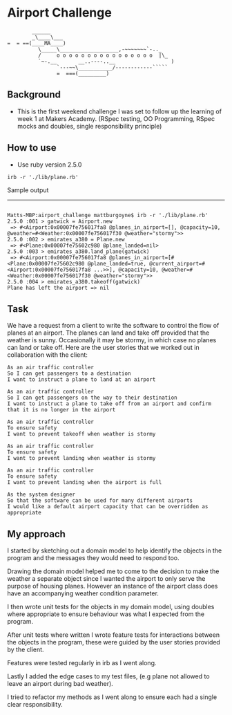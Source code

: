 Airport Challenge
=================

```
        ______
        _\____\___
=  = ==(____MA____)
          \_____\___________________,-~~~~~~~`-.._
          /     o o o o o o o o o o o o o o o o  |\_
          `~-.__       __..----..__                  )
                `---~~\___________/------------`````
                =  ===(_________)

```

Background
---------

* This is the first weekend challenge I was set to follow up the learning of week 1 at Makers Academy. (RSpec testing, OO Programming, RSpec mocks and doubles, single responsibility principle)


How to use
-------

* Use ruby version 2.5.0

```
irb -r './lib/plane.rb'

```

Sample output

---------

```

Matts-MBP:airport_challenge mattburgoyne$ irb -r './lib/plane.rb'
2.5.0 :001 > gatwick = Airport.new
 => #<Airport:0x00007fe756017fa8 @planes_in_airport=[], @capacity=10, @weather=#<Weather:0x00007fe756017f30 @weather="stormy">>
2.5.0 :002 > emirates_a380 = Plane.new
 => #<Plane:0x00007fe75602c980 @plane_landed=nil>
2.5.0 :003 > emirates_a380.land_plane(gatwick)
 => #<Airport:0x00007fe756017fa8 @planes_in_airport=[#<Plane:0x00007fe75602c980 @plane_landed=true, @current_airport=#<Airport:0x00007fe756017fa8 ...>>], @capacity=10, @weather=#<Weather:0x00007fe756017f30 @weather="stormy">>
2.5.0 :004 > emirates_a380.takeoff(gatwick)
Plane has left the airport => nil

```

Task
-----

We have a request from a client to write the software to control the flow of planes at an airport. The planes can land and take off provided that the weather is sunny. Occasionally it may be stormy, in which case no planes can land or take off.  Here are the user stories that we worked out in collaboration with the client:

```
As an air traffic controller
So I can get passengers to a destination
I want to instruct a plane to land at an airport

As an air traffic controller
So I can get passengers on the way to their destination
I want to instruct a plane to take off from an airport and confirm that it is no longer in the airport

As an air traffic controller
To ensure safety
I want to prevent takeoff when weather is stormy

As an air traffic controller
To ensure safety
I want to prevent landing when weather is stormy

As an air traffic controller
To ensure safety
I want to prevent landing when the airport is full

As the system designer
So that the software can be used for many different airports
I would like a default airport capacity that can be overridden as appropriate
```

My approach
-----

I started by sketching out a domain model to help identify the objects in the program and the messages they would need to respond too.

Drawing the domain model helped me to come to the decision to make the weather a separate object since I wanted the airport to only serve the purpose of housing planes. However an instance of the airport class does have an accompanying weather condition parameter.

I then wrote unit tests for the objects in my domain model, using doubles where appropriate to ensure behaviour was what I expected from the program.

After unit tests where written I wrote feature tests for interactions between the objects in the program, these were guided by the user stories provided by the client.

Features were tested regularly in irb as I went along.

Lastly I added the edge cases to my test files, (e.g plane not allowed to leave an airport during bad weather).

I tried to refactor my methods as I went along to ensure each had a single clear responsibility.
